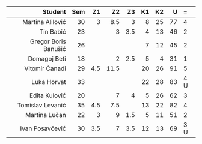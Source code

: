 | Student              | Sem | Z1  | Z2  | Z3  | K1  | K2  | U  | =   |
| --:                  | --: | --: | --: | --: | --: | --: | --:| :-- |
| Martina Alilović     | 30  | 3   | 8.5 |  3  | 8   |  25 |77  |4    |
| Tin Babić            | 23  |     | 3   |3.5  | 4   |  13 |46  |2    |
| Gregor Boris Banušić | 26  |     |     |     | 7   |  12 |45  |2    |
| Domagoj Beti         | 18  |     |  2  |  2.5| 5   |   4 |31  |1    |
| Vitomir Čanadi       | 29  | 4.5 |11.5 |     | 20  |  26 |91  |5    |
| Luka Horvat          | 33  |     |     |     | 22  |  28 |83  |4  U |
| Edita Kulović        | 20  |     |  7  |  4  | 5   |  26 |62  |3    |
| Tomislav Levanić     | 35  | 4.5 |7.5  |     | 13  |  22 |82  |4    |
| Martina Lučan        | 22  | 3   |  9  |1.5  | 5   |  11 |51  |2    |
| Ivan Posavčević      | 30  | 3.5 |   7 |3.5  | 12  |  13 |69  |3  U |

